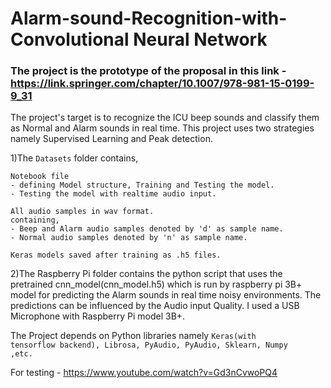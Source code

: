 # Alarm-sound-Recognition-with-Convolutional Neural Network
### The project is the prototype of the proposal in this link - https://link.springer.com/chapter/10.1007/978-981-15-0199-9_31
The project's target is to recognize the ICU beep sounds and classify them as Normal and Alarm sounds in real time.
This project uses two strategies namely Supervised Learning and Peak detection.


1)The <code>Datasets</code> folder contains,

	Notebook file
	- defining Model structure, Training and Testing the model.
	- Testing the model with realtime audio input.

	All audio samples in wav format.
   	containing,
	- Beep and Alarm audio samples denoted by 'd' as sample name.
	- Normal audio samples denoted by 'n' as sample name.

	Keras models saved after training as .h5 files.

2)The Raspberry Pi folder contains the python script that uses the pretrained cnn_model(cnn_model.h5) which is run by raspberry pi 3B+ model for predicting the Alarm sounds in real time noisy environments. The predictions can be influenced by the Audio input Quality. I used a USB Microphone with Raspberry Pi model 3B+.

The Project depends on Python libraries namely <code>Keras(with tensorflow backend), Librosa, PyAudio, PyAudio, Sklearn, Numpy ,etc.</code>

For testing - https://www.youtube.com/watch?v=Gd3nCvwoPQ4
